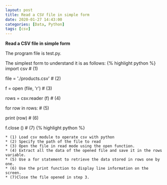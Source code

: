 ```yaml
---
layout: post
title: Read a CSV file in simple form
date: 2020-01-27 14:43:00
categories: [Data, Python]
tags: [csv]
---
```


**Read a CSV file in simple form**

The program file is test.py.

The simplest form to understand it is as follows: 
{% highlight python %}
import csv # (1)

file = './products.csv' # (2)

f = open (file, 'r') #  (3)

rows = csv.reader (f) # (4)

for row in rows: #  (5)

print (row) #  (6)

f.close () # (7)
{% highlight python %}


```
* (1) Load csv module to operate csv with python
* (2) Specify the path of the file to read
* (3) Open the file in read mode using the open function.
* (4) Extract all the data of the opened file and save it in the rows variable.
* (5) Use a for statement to retrieve the data stored in rows one by one.
* (6) Use the print function to display line information on the screen.
* (7)Close the file opened in step 3.
```

